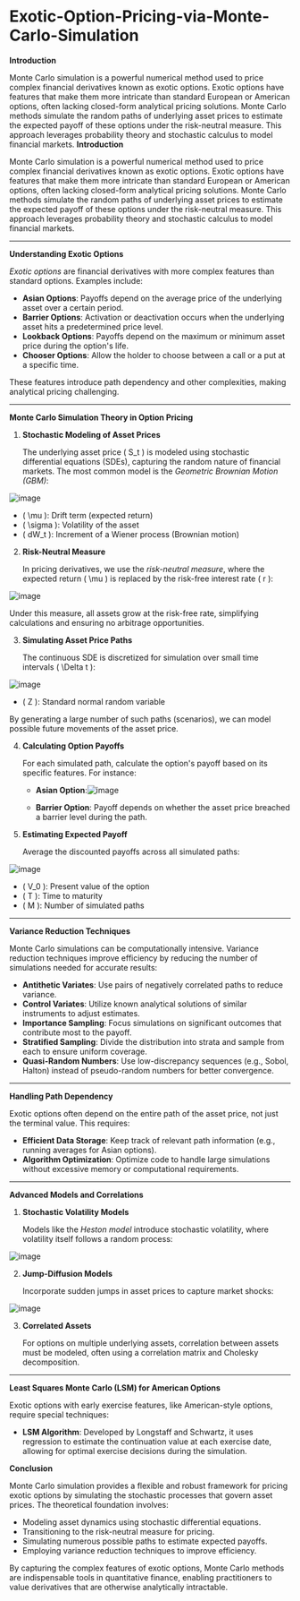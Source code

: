 # Exotic-Option-Pricing-via-Monte-Carlo-Simulation

**Introduction**

Monte Carlo simulation is a powerful numerical method used to price complex financial derivatives known as exotic options. Exotic options have features that make them more intricate than standard European or American options, often lacking closed-form analytical pricing solutions. Monte Carlo methods simulate the random paths of underlying asset prices to estimate the expected payoff of these options under the risk-neutral measure. This approach leverages probability theory and stochastic calculus to model financial markets.
**Introduction**

Monte Carlo simulation is a powerful numerical method used to price complex financial derivatives known as exotic options. Exotic options have features that make them more intricate than standard European or American options, often lacking closed-form analytical pricing solutions. Monte Carlo methods simulate the random paths of underlying asset prices to estimate the expected payoff of these options under the risk-neutral measure. This approach leverages probability theory and stochastic calculus to model financial markets.

---

**Understanding Exotic Options**

*Exotic options* are financial derivatives with more complex features than standard options. Examples include:

- **Asian Options**: Payoffs depend on the average price of the underlying asset over a certain period.
- **Barrier Options**: Activation or deactivation occurs when the underlying asset hits a predetermined price level.
- **Lookback Options**: Payoffs depend on the maximum or minimum asset price during the option's life.
- **Chooser Options**: Allow the holder to choose between a call or a put at a specific time.

These features introduce path dependency and other complexities, making analytical pricing challenging.

---

**Monte Carlo Simulation Theory in Option Pricing**

1. **Stochastic Modeling of Asset Prices**

   The underlying asset price \( S_t \) is modeled using stochastic differential equations (SDEs), capturing the random nature of financial markets. The most common model is the *Geometric Brownian Motion (GBM)*:

  ![image](https://github.com/user-attachments/assets/715e7d7e-3d9a-4acb-8021-7c86c43231e5)


   - \( \mu \): Drift term (expected return)
   - \( \sigma \): Volatility of the asset
   - \( dW_t \): Increment of a Wiener process (Brownian motion)

2. **Risk-Neutral Measure**

   In pricing derivatives, we use the *risk-neutral measure*, where the expected return \( \mu \) is replaced by the risk-free interest rate \( r \):

  ![image](https://github.com/user-attachments/assets/e4977d2f-5c61-411d-b6cc-463e51037c7e)


   Under this measure, all assets grow at the risk-free rate, simplifying calculations and ensuring no arbitrage opportunities.

3. **Simulating Asset Price Paths**

   The continuous SDE is discretized for simulation over small time intervals \( \Delta t \):

  ![image](https://github.com/user-attachments/assets/e991a5bc-66d1-4597-9f1d-69cc7260cd92)


   - \( Z \): Standard normal random variable

   By generating a large number of such paths (scenarios), we can model possible future movements of the asset price.

4. **Calculating Option Payoffs**

   For each simulated path, calculate the option's payoff based on its specific features. For instance:

   - **Asian Option**:![image](https://github.com/user-attachments/assets/92187814-9c10-4b6e-994a-abe22730a869)

   - **Barrier Option**: Payoff depends on whether the asset price breached a barrier level during the path.

5. **Estimating Expected Payoff**

   Average the discounted payoffs across all simulated paths:

  ![image](https://github.com/user-attachments/assets/b3eae982-204d-4a90-968b-554e1a1ff9a4)


   - \( V_0 \): Present value of the option
   - \( T \): Time to maturity
   - \( M \): Number of simulated paths

---

**Variance Reduction Techniques**

Monte Carlo simulations can be computationally intensive. Variance reduction techniques improve efficiency by reducing the number of simulations needed for accurate results:

- **Antithetic Variates**: Use pairs of negatively correlated paths to reduce variance.
- **Control Variates**: Utilize known analytical solutions of similar instruments to adjust estimates.
- **Importance Sampling**: Focus simulations on significant outcomes that contribute most to the payoff.
- **Stratified Sampling**: Divide the distribution into strata and sample from each to ensure uniform coverage.
- **Quasi-Random Numbers**: Use low-discrepancy sequences (e.g., Sobol, Halton) instead of pseudo-random numbers for better convergence.

---

**Handling Path Dependency**

Exotic options often depend on the entire path of the asset price, not just the terminal value. This requires:

- **Efficient Data Storage**: Keep track of relevant path information (e.g., running averages for Asian options).
- **Algorithm Optimization**: Optimize code to handle large simulations without excessive memory or computational requirements.

---

**Advanced Models and Correlations**

1. **Stochastic Volatility Models**

   Models like the *Heston model* introduce stochastic volatility, where volatility itself follows a random process:

 ![image](https://github.com/user-attachments/assets/2b9d2a30-b3a9-450f-b8c1-64f8d7a683b7)


2. **Jump-Diffusion Models**

   Incorporate sudden jumps in asset prices to capture market shocks:

 ![image](https://github.com/user-attachments/assets/259a94d4-6924-4af6-b042-62ad64489d38)


3. **Correlated Assets**

   For options on multiple underlying assets, correlation between assets must be modeled, often using a correlation matrix and Cholesky decomposition.

---

**Least Squares Monte Carlo (LSM) for American Options**

Exotic options with early exercise features, like American-style options, require special techniques:

- **LSM Algorithm**: Developed by Longstaff and Schwartz, it uses regression to estimate the continuation value at each exercise date, allowing for optimal exercise decisions during the simulation.

**Conclusion**

Monte Carlo simulation provides a flexible and robust framework for pricing exotic options by simulating the stochastic processes that govern asset prices. The theoretical foundation involves:

- Modeling asset dynamics using stochastic differential equations.
- Transitioning to the risk-neutral measure for pricing.
- Simulating numerous possible paths to estimate expected payoffs.
- Employing variance reduction techniques to improve efficiency.

By capturing the complex features of exotic options, Monte Carlo methods are indispensable tools in quantitative finance, enabling practitioners to value derivatives that are otherwise analytically intractable.


